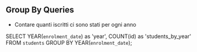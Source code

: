 ## Group By Queries

- Contare quanti iscritti ci sono stati per ogni anno

SELECT YEAR(`enrolment_date`) as 'year', COUNT(id) as 'students_by_year'
FROM `students`
GROUP BY YEAR(`enrolment_date`);
